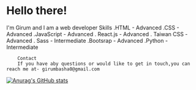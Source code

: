 # Hello there!
I'm Girum and I am a web developer 
      Skills
  .HTML - Advanced
  .CSS - Advanced
  .JavaScript - Advanced
  . React.js - Advanced
  . Taiwan CSS -Advanced
  . Sass - Intermediate
  .Bootsrap - Advanced
  .Python - Intermediate
  
  
        Contact
        If you have aby questions or would like to get in touch,you can reach me at- girumbasha0@gmail.com
  
  [![Anurag's GitHub stats](https://github-readme-stats.vercel.app/api?username=girumbasha)](https://github.com/anuraghazra/github-readme-stats)
